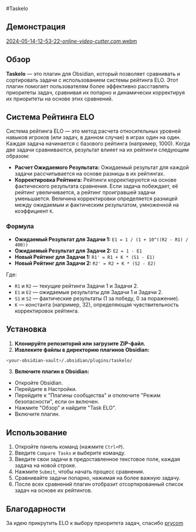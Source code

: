 #Taskelo

## Демонстрация
[2024-05-14-12-53-22-_online-video-cutter.com_.webm](https://github.com/Forwall100/taskelo/assets/78537089/fb4bc275-576a-4040-aa1f-a4f0860393e9)

## Обзор

**Taskelo** — это плагин для Obsidian, который позволяет сравнивать и сортировать задачи с использованием системы рейтинга ELO. Этот плагин помогает пользователям более эффективно расставлять приоритеты задач, сравнивая их попарно и динамически корректируя их приоритеты на основе этих сравнений.

## Система Рейтинга ELO

Система рейтинга ELO — это метод расчета относительных уровней навыков игроков (или задач, в данном случае) в играх один на один. Каждая задача начинается с базового рейтинга (например, 1000). Когда две задачи сравниваются, результат влияет на их рейтинги следующим образом:

- **Расчет Ожидаемого Результата:** Ожидаемый результат для каждой задачи рассчитывается на основе разницы в их рейтингах.
- **Корректировка Рейтинга:** Рейтинги корректируются на основе фактического результата сравнения. Если задача побеждает, её рейтинг увеличивается, а рейтинг проигравшей задачи уменьшается. Величина корректировки определяется разницей между ожидаемым и фактическим результатом, умноженной на коэффициент `K`.

### Формула

- **Ожидаемый Результат для Задачи 1:** `E1 = 1 / (1 + 10^((R2 - R1) / 400))`
- **Ожидаемый Результат для Задачи 2:** `E2 = 1 - E1`
- **Новый Рейтинг для Задачи 1:** `R1' = R1 + K * (S1 - E1)`
- **Новый Рейтинг для Задачи 2:** `R2' = R2 + K * (S2 - E2)`

Где:
- `R1` и `R2` — текущие рейтинги Задачи 1 и Задачи 2.
- `E1` и `E2` — ожидаемые результаты для Задачи 1 и Задачи 2.
- `S1` и `S2` — фактические результаты (1 за победу, 0 за поражение).
- `K` — константа (например, 32), определяющая чувствительность корректировок рейтинга.

## Установка

1. **Клонируйте репозиторий или загрузите ZIP-файл.**
2. **Извлеките файлы в директорию плагинов Obsidian:**
```bash
<your-obsidian-vault>/.obsidian/plugins/taskelo/
```
3. **Включите плагин в Obsidian:**
- Откройте Obsidian.
- Перейдите в Настройки.
- Перейдите к "Плагины сообщества" и отключите "Режим безопасности", если он включен.
- Нажмите "Обзор" и найдите "Task ELO".
- Включите плагин.

## Использование

1. Откройте панель команд (нажмите `Ctrl+P`).
2. Введите `Compare Tasks` и выберите команду.
3. Введите свои задачи в предоставленное текстовое поле, каждая задача на новой строке.
4. Нажмите `Submit`, чтобы начать процесс сравнения.
5. Сравнивайте задачи попарно, нажимая на более важную задачу.
6. После всех сравнений плагин отобразит отсортированный список задач на основе их рейтингов.

## Благодарности
За идею прикрутить ELO к выбору приоритета задач, спасибо [prycom](https://github.com/Prycom/preoretEasy)
